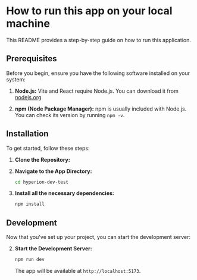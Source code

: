# How to run this app on your local machine

This README provides a step-by-step guide on how to run this application.

## Prerequisites

Before you begin, ensure you have the following software installed on your system:

1. **Node.js:** Vite and React require Node.js. You can download it from [nodejs.org](https://nodejs.org/).

2. **npm (Node Package Manager):** npm is usually included with Node.js. You can check its version by running `npm -v`.

## Installation

To get started, follow these steps:

1. **Clone the Repository:**

2. **Navigate to the App Directory:**

   ```bash
   cd hyperion-dev-test
   ```

3. **Install all the necessary dependencies:**

   ```bash
   npm install
   ```

## Development

Now that you've set up your project, you can start the development server:

2. **Start the Development Server:**

   ```bash
   npm run dev
   ```

   The app will be available at `http://localhost:5173`.
